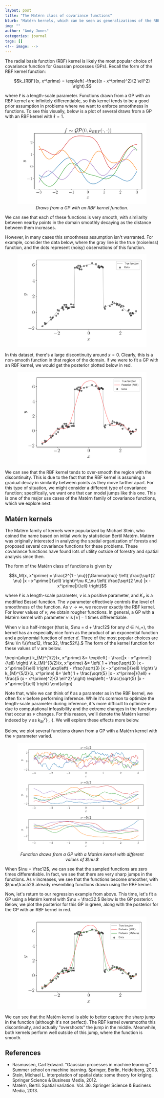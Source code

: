 ```yaml
---
layout: post
title: "The Matérn class of covariance functions"
blurb: "Matérn kernels, which can be seen as generalizations of the RBF kernel, allow for modeling non-smooth functions with Gaussian processes."
img: ""
author: "Andy Jones"
categories: journal
tags: []
<!-- image: -->
---
```


$$\DeclareMathOperator*{\argmin}{arg\,min}$$
$$\DeclareMathOperator*{\argmax}{arg\,max}$$

The radial basis function (RBF) kernel is likely the most popular choice of covariance function for Gaussian processes (GPs). Recall the form of the RBF kernel function:

$$k_{RBF}(x, x^\prime) = \exp\left( -\frac{(x - x^\prime)^2}{2 \ell^2} \right).$$

where $\ell$ is a length-scale parameter. Functions drawn from a GP with an RBF kernel are infinitely differentiable, so this kernel tends to be a good prior assumption in problems where we want to enforce smoothness in functions. To see this visually, below is a plot of several draws from a GP with an RBF kernel with $\ell = 1.$

<center>
<figure>
  <img src="/assets/rbf_draws_for_matern_post.png">
  <figcaption><i>Draws from a GP with an RBF kernel function.</i></figcaption>
</figure>
</center>

We can see that each of these functions is very smooth, with similarity between nearby points in the domain smoothly decaying as the distance between them increases.

However, in many cases this smoothness assumption isn't warranted. For example, consider the data below, where the gray line is the true (noiseless) function, and the dots represent (noisy) observations of this function.

<center>
<figure>
  <img src="/assets/matern_data.png">
  <figcaption><i></i></figcaption>
</figure>
</center>

In this dataset, there's a large discontinuity around $x=0.$ Clearly, this is a non-smooth function in that region of the domain. If we were to fit a GP with an RBF kernel, we would get the posterior plotted below in red.

<center>
<figure>
  <img src="/assets/matern_data_rbf_posterior.png">
  <figcaption><i></i></figcaption>
</figure>
</center>

We can see that the RBF kernel tends to over-smooth the region with the discontinuity. This is due to the fact that the RBF kernel is assuming a gradual decay in similarity between points as they move farther apart. For this type of situation, we might consider a different type of covariance function; specifically, we want one that can model jumps like this one. This is one of the major use cases of the Matérn family of covariance functions, which we explore next.

## Matérn kernels

The Matérn family of kernels were popularized by Michael Stein, who coined the name based on initial work by statistician Bertil Matérn. Matérn was originally interested in analyzing the spatial organization of forests and proposed several covariance functions for these problems. These covariance functions have found lots of utility outside of forestry and spatial analysis since then.

The form of the Matérn class of functions is given by

$$k_M(x, x^\prime) = \frac{2^{1 - \nu}}{\Gamma(\nu)} \left( \frac{\sqrt{2 \nu} |x - x^\prime|}{\ell} \right)^\nu K_\nu \left( \frac{\sqrt{2 \nu} |x - x^\prime|}{\ell} \right)$$

where $\ell$ is a length-scale parameter, $\nu$ is a positive parameter, and $K_{\nu}$ is a modified Bessel function. The $\nu$ parameter effectively controls the level of smoothness of the function. As $\nu \to \infty$, we recover exactly the RBF kernel. For lower values of $\nu$, we obtain rougher functions. In general, a GP with a Matérn kernel with parameter $\nu$ is $\lceil \nu \rceil - 1$ times differentiable.

When $\nu$ is a half-integer (that is, $\nu = d + \frac12$ for any $d \in \mathbb{N}\_+$), the kernel has an especially nice form as the product of an exponential function and a polynomial function of order $d$. Three of the most popular choices are $\nu \in \\{\frac12, \frac32, \frac52\\}.$ The form of the kernel function for these values of $\nu$ are below.

\begin{align} k_{M}^{1/2}(x, x^\prime) &= \exp\left( - \frac{\|x - x^\prime\|}{\ell} \right) \\\ k_{M}^{3/2}(x, x^\prime) &= \left( 1 + \frac{\sqrt{3} \|x - x^\prime\|}{\ell} \right) \exp\left( - \frac{\sqrt{3} \|x - x^\prime\|}{\ell} \right) \\\ k_{M}^{5/2}(x, x^\prime) &= \left( 1 + \frac{\sqrt{5} \|x - x^\prime\|}{\ell} + \frac{5 (x - x^\prime)^2}{3 \ell^2} \right) \exp\left( - \frac{\sqrt{5} \|x - x^\prime\|}{\ell} \right) \end{align}

Note that, while we can think of $\ell$ as a parameter as in the RBF kernel, we often fix $\nu$ before performing inference. While it's common to optimize the length-scale parameter during inference, it's more difficult to optimize $\nu$ due to computational infeasibility and the extreme changes in the functions that occur as $\nu$ changes. For this reason, we'll denote the Matérn kernel indexed by $\nu$ as $k_{M}^{\nu}(\cdot, \cdot).$ We will explore these effects more below.

Below, we plot several functions drawn from a GP with a Matérn kernel with the $\nu$ parameter varied.

<center>
<figure>
  <img src="/assets/matern_draws.png">
  <figcaption><i>Function draws from a GP with a Matérn kernel with different values of $\nu.$</i></figcaption>
</figure>
</center>

When $\nu = \frac12$, we can see that the sampled functions are zero times differentiable. In fact, we see that there are very sharp jumps in the functions. As $\nu$ increases, we see that the functions become smoother, with $\nu=\frac52$ already resembling functions drawn using the RBF kernel.

Now, let's return to our regression example from above. This time, let's fit a GP using a Matérn kernel with $\nu = \frac32.$ Below is the GP posterior. Below, we plot the posterior for this GP in green, along with the posterior for the GP with an RBF kernel in red.

<center>
<figure>
  <img src="/assets/matern_data_all_posteriors.png">
  <figcaption><i></i></figcaption>
</figure>
</center>

We can see that the Matérn kernel is able to better capture the sharp jump in the function (although it's not perfect). The RBF kernel oversmooths this discontinuity, and actually "overshoots" the jump in the middle. Meanwhile, both kernels perform well outside of this jump, where the function is smooth.

## References

- Rasmussen, Carl Edward. "Gaussian processes in machine learning." Summer school on machine learning. Springer, Berlin, Heidelberg, 2003.
- Stein, Michael L. Interpolation of spatial data: some theory for kriging. Springer Science & Business Media, 2012.
- Matérn, Bertil. Spatial variation. Vol. 36. Springer Science & Business Media, 2013.











